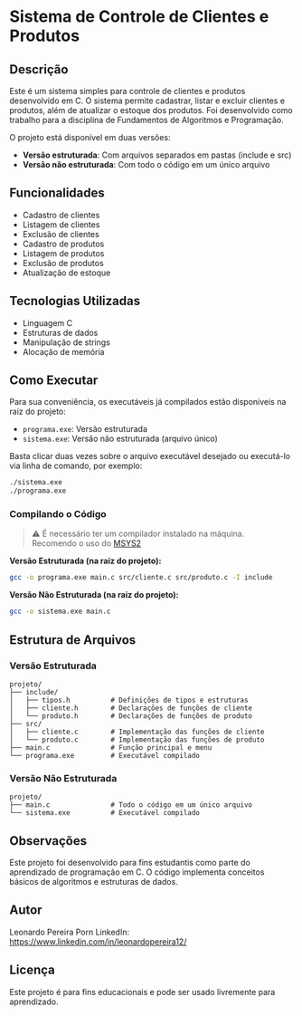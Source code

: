 # Sistema de Controle de Clientes e Produtos

## Descrição
Este é um sistema simples para controle de clientes e produtos desenvolvido em C. O sistema permite cadastrar, listar e excluir clientes e produtos, além de atualizar o estoque dos produtos. Foi desenvolvido como trabalho para a disciplina de Fundamentos de Algoritmos e Programação.

O projeto está disponível em duas versões:
- **Versão estruturada**: Com arquivos separados em pastas (include e src)
- **Versão não estruturada**: Com todo o código em um único arquivo

## Funcionalidades
- Cadastro de clientes
- Listagem de clientes
- Exclusão de clientes
- Cadastro de produtos
- Listagem de produtos
- Exclusão de produtos
- Atualização de estoque

## Tecnologias Utilizadas
- Linguagem C
- Estruturas de dados
- Manipulação de strings
- Alocação de memória

## Como Executar

Para sua conveniência, os executáveis já compilados estão disponíveis na raiz do projeto:

- `programa.exe`: Versão estruturada
- `sistema.exe`: Versão não estruturada (arquivo único)

Basta clicar duas vezes sobre o arquivo executável desejado ou executá-lo via linha de comando, por exemplo:

```bash
./sistema.exe
./programa.exe
```

### Compilando o Código

> ⚠️ É necessário ter um compilador instalado na máquina.  
> Recomendo o uso do [MSYS2](https://www.msys2.org/docs/installer/)

**Versão Estruturada (na raiz do projeto):**

```bash
gcc -o programa.exe main.c src/cliente.c src/produto.c -I include
```

**Versão Não Estruturada (na raiz do projeto):**

```bash
gcc -o sistema.exe main.c
```

## Estrutura de Arquivos

### Versão Estruturada

```
projeto/
├── include/
│   ├── tipos.h          # Definições de tipos e estruturas
│   ├── cliente.h        # Declarações de funções de cliente
│   └── produto.h        # Declarações de funções de produto
├── src/
│   ├── cliente.c        # Implementação das funções de cliente
│   └── produto.c        # Implementação das funções de produto
├── main.c               # Função principal e menu
└── programa.exe         # Executável compilado
```

### Versão Não Estruturada

```
projeto/
├── main.c               # Todo o código em um único arquivo
└── sistema.exe          # Executável compilado
```

## Observações
Este projeto foi desenvolvido para fins estudantis como parte do aprendizado de programação em C. O código implementa conceitos básicos de algoritmos e estruturas de dados.

## Autor
Leonardo Pereira Porn
LinkedIn: https://www.linkedin.com/in/leonardopereira12/

## Licença
Este projeto é para fins educacionais e pode ser usado livremente para aprendizado.